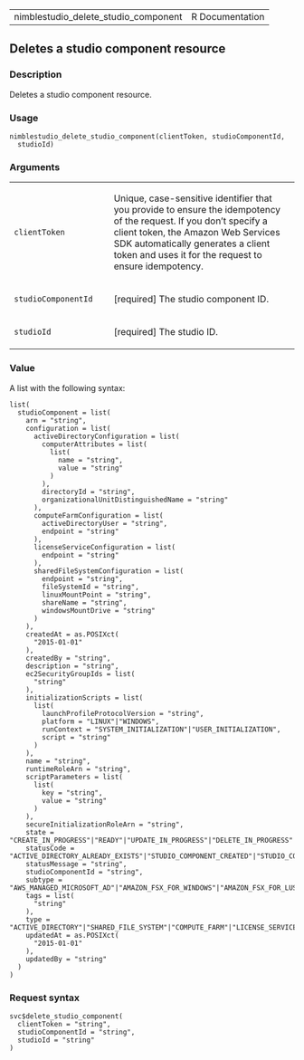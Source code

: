 <table style="width: 100%;">
<tbody>
<tr class="odd">
<td>nimblestudio_delete_studio_component</td>
<td style="text-align: right;">R Documentation</td>
</tr>
</tbody>
</table>

## Deletes a studio component resource

### Description

Deletes a studio component resource.

### Usage

    nimblestudio_delete_studio_component(clientToken, studioComponentId,
      studioId)

### Arguments

<table>
<colgroup>
<col style="width: 35%" />
<col style="width: 65%" />
</colgroup>
<tbody>
<tr class="odd">
<td><code
id="nimblestudio_delete_studio_component_:_clientToken">clientToken</code></td>
<td><p>Unique, case-sensitive identifier that you provide to ensure the
idempotency of the request. If you don’t specify a client token, the
Amazon Web Services SDK automatically generates a client token and uses
it for the request to ensure idempotency.</p></td>
</tr>
<tr class="even">
<td><code
id="nimblestudio_delete_studio_component_:_studioComponentId">studioComponentId</code></td>
<td><p>[required] The studio component ID.</p></td>
</tr>
<tr class="odd">
<td><code
id="nimblestudio_delete_studio_component_:_studioId">studioId</code></td>
<td><p>[required] The studio ID.</p></td>
</tr>
</tbody>
</table>

### Value

A list with the following syntax:

    list(
      studioComponent = list(
        arn = "string",
        configuration = list(
          activeDirectoryConfiguration = list(
            computerAttributes = list(
              list(
                name = "string",
                value = "string"
              )
            ),
            directoryId = "string",
            organizationalUnitDistinguishedName = "string"
          ),
          computeFarmConfiguration = list(
            activeDirectoryUser = "string",
            endpoint = "string"
          ),
          licenseServiceConfiguration = list(
            endpoint = "string"
          ),
          sharedFileSystemConfiguration = list(
            endpoint = "string",
            fileSystemId = "string",
            linuxMountPoint = "string",
            shareName = "string",
            windowsMountDrive = "string"
          )
        ),
        createdAt = as.POSIXct(
          "2015-01-01"
        ),
        createdBy = "string",
        description = "string",
        ec2SecurityGroupIds = list(
          "string"
        ),
        initializationScripts = list(
          list(
            launchProfileProtocolVersion = "string",
            platform = "LINUX"|"WINDOWS",
            runContext = "SYSTEM_INITIALIZATION"|"USER_INITIALIZATION",
            script = "string"
          )
        ),
        name = "string",
        runtimeRoleArn = "string",
        scriptParameters = list(
          list(
            key = "string",
            value = "string"
          )
        ),
        secureInitializationRoleArn = "string",
        state = "CREATE_IN_PROGRESS"|"READY"|"UPDATE_IN_PROGRESS"|"DELETE_IN_PROGRESS"|"DELETED"|"DELETE_FAILED"|"CREATE_FAILED"|"UPDATE_FAILED",
        statusCode = "ACTIVE_DIRECTORY_ALREADY_EXISTS"|"STUDIO_COMPONENT_CREATED"|"STUDIO_COMPONENT_UPDATED"|"STUDIO_COMPONENT_DELETED"|"ENCRYPTION_KEY_ACCESS_DENIED"|"ENCRYPTION_KEY_NOT_FOUND"|"STUDIO_COMPONENT_CREATE_IN_PROGRESS"|"STUDIO_COMPONENT_UPDATE_IN_PROGRESS"|"STUDIO_COMPONENT_DELETE_IN_PROGRESS"|"INTERNAL_ERROR",
        statusMessage = "string",
        studioComponentId = "string",
        subtype = "AWS_MANAGED_MICROSOFT_AD"|"AMAZON_FSX_FOR_WINDOWS"|"AMAZON_FSX_FOR_LUSTRE"|"CUSTOM",
        tags = list(
          "string"
        ),
        type = "ACTIVE_DIRECTORY"|"SHARED_FILE_SYSTEM"|"COMPUTE_FARM"|"LICENSE_SERVICE"|"CUSTOM",
        updatedAt = as.POSIXct(
          "2015-01-01"
        ),
        updatedBy = "string"
      )
    )

### Request syntax

    svc$delete_studio_component(
      clientToken = "string",
      studioComponentId = "string",
      studioId = "string"
    )
